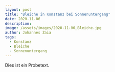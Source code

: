 ```yaml
---
layout: post
title: "Bleiche in Konstanz bei Sonnenuntergang"
date: 2020-11-06
description: 
image: /assets/images/2020-11-06_Bleiche.jpg
author: Johannes Zaia
tags:
  - Konstanz
  - Bleiche
  - Sonnenuntergang
---
```

Dies ist ein Probetext. 